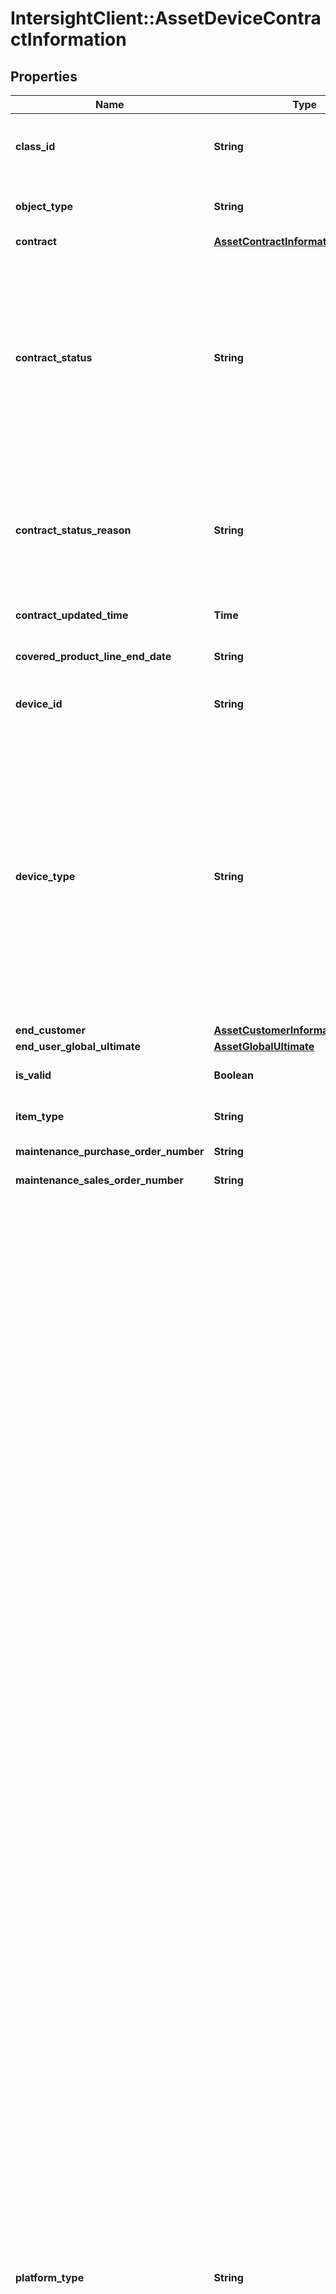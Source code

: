 # IntersightClient::AssetDeviceContractInformation

## Properties

| Name | Type | Description | Notes |
| ---- | ---- | ----------- | ----- |
| **class_id** | **String** | The fully-qualified name of the instantiated, concrete type. This property is used as a discriminator to identify the type of the payload when marshaling and unmarshaling data. | [default to &#39;asset.DeviceContractInformation&#39;] |
| **object_type** | **String** | The fully-qualified name of the instantiated, concrete type. The value should be the same as the &#39;ClassId&#39; property. | [default to &#39;asset.DeviceContractInformation&#39;] |
| **contract** | [**AssetContractInformation**](AssetContractInformation.md) |  | [optional] |
| **contract_status** | **String** | Calculated contract status that is derived based on the service line status and contract end date. It is different from serviceLineStatus property. serviceLineStatus gives us ACTIVE, OVERDUE, EXPIRED. These are transformed into Active, Expiring Soon and Not Covered. * &#x60;Unknown&#x60; - The device&#39;s contract status cannot be determined. * &#x60;Not Covered&#x60; - The Cisco device does not have a valid support contract. * &#x60;Active&#x60; - The Cisco device is covered under a active support contract. * &#x60;Expiring Soon&#x60; - The contract for this Cisco device is going to expire in the next 30 days. | [optional][readonly][default to &#39;Unknown&#39;] |
| **contract_status_reason** | **String** | Reason for contract status. In case of Not Covered, reason is either Terminated or Expired. * &#x60;&#x60; - There is no reason for the specified contract status. * &#x60;Line Item Expired&#x60; - The Cisco device does not have a valid support contract, it has expired. * &#x60;Line Item Terminated&#x60; - The Cisco device does not have a valid support contract, it has been terminated. | [optional][readonly][default to &#39;&#39;] |
| **contract_updated_time** | **Time** | Date and time indicating when the contract data is last fetched from Cisco&#39;s Contract API successfully. | [optional][readonly] |
| **covered_product_line_end_date** | **String** | End date of the covered product line. The coverage end date is fetched from Cisco SN2INFO API. | [optional][readonly] |
| **device_id** | **String** | Unique identifier of the Cisco device. This information is used to query Cisco APIx SN2INFO and CCWR databases. | [optional][readonly] |
| **device_type** | **String** | Type used to classify the device in Cisco Intersight. Currently supported values are Server and FabricInterconnect. This will be expanded to support more types in future. * &#x60;None&#x60; - A default value to catch cases where device type is not correctly detected. * &#x60;CiscoUcsServer&#x60; - A device of type server. It includes Cisco IMC and UCS Managed servers. * &#x60;CiscoUcsFI&#x60; - A device of type Fabric Interconnect. It includes the various types of Cisco Fabric Interconnects supported by Cisco Intersight. * &#x60;CiscoUcsChassis&#x60; - A device of type Chassis. It includes various UCS chassis supported by Cisco Intersight. * &#x60;CiscoNexusSwitch&#x60; - A device of type Nexus switch. It includes various Nexus switches supported by Cisco Intersight. | [optional][readonly][default to &#39;None&#39;] |
| **end_customer** | [**AssetCustomerInformation**](AssetCustomerInformation.md) |  | [optional] |
| **end_user_global_ultimate** | [**AssetGlobalUltimate**](AssetGlobalUltimate.md) |  | [optional] |
| **is_valid** | **Boolean** | Validates if the device is a genuine Cisco device. Validated is done using the Cisco SN2INFO APIs. | [optional][readonly] |
| **item_type** | **String** | Item type of this specific Cisco device. example \&quot;Chassis\&quot;. | [optional][readonly] |
| **maintenance_purchase_order_number** | **String** | Maintenance purchase order number for the Cisco device. | [optional][readonly] |
| **maintenance_sales_order_number** | **String** | Maintenance sales order number for the Cisco device. | [optional][readonly] |
| **platform_type** | **String** | The platform type of the Cisco device. * &#x60;&#x60; - The device reported an empty or unrecognized platform type. * &#x60;APIC&#x60; - An Application Policy Infrastructure Controller cluster. * &#x60;DCNM&#x60; - A Data Center Network Manager instance. Data Center Network Manager (DCNM) is the network management platform for all NX-OS-enabled deployments, spanning new fabric architectures, IP Fabric for Media, and storage networking deployments for the Cisco Nexus-powered data center. * &#x60;UCSFI&#x60; - A UCS Fabric Interconnect in HA or standalone mode, which is being managed by UCS Manager (UCSM). * &#x60;UCSFIISM&#x60; - A UCS Fabric Interconnect in HA or standalone mode, managed directly by Intersight. * &#x60;IMC&#x60; - A standalone UCS Server Integrated Management Controller. * &#x60;IMCM4&#x60; - A standalone UCS M4 Server. * &#x60;IMCM5&#x60; - A standalone UCS M5 server. * &#x60;IMCRack&#x60; - A standalone UCS M6 and above server. * &#x60;UCSIOM&#x60; - An UCS Chassis IO module. * &#x60;HX&#x60; - A HyperFlex storage controller. * &#x60;HyperFlexAP&#x60; - A HyperFlex Application Platform. * &#x60;IWE&#x60; - An Intersight Workload Engine. * &#x60;UCSD&#x60; - A UCS Director virtual appliance. Cisco UCS Director automates, orchestrates, and manages Cisco and third-party hardware. * &#x60;IntersightAppliance&#x60; - A Cisco Intersight Connected Virtual Appliance. * &#x60;IntersightAssist&#x60; - A Cisco Intersight Assist. * &#x60;PureStorageFlashArray&#x60; - A Pure Storage FlashArray device. * &#x60;UCSC890&#x60; - A standalone Cisco UCSC890 server. * &#x60;NetAppOntap&#x60; - A NetApp ONTAP storage system. * &#x60;NetAppActiveIqUnifiedManager&#x60; - A NetApp Active IQ Unified Manager. * &#x60;EmcScaleIo&#x60; - An EMC ScaleIO storage system. * &#x60;EmcVmax&#x60; - An EMC VMAX storage system. * &#x60;EmcVplex&#x60; - An EMC VPLEX storage system. * &#x60;EmcXtremIo&#x60; - An EMC XtremIO storage system. * &#x60;VmwareVcenter&#x60; - A VMware vCenter device that manages Virtual Machines. * &#x60;MicrosoftHyperV&#x60; - A Microsoft Hyper-V system that manages Virtual Machines. * &#x60;AppDynamics&#x60; - An AppDynamics controller that monitors applications. * &#x60;Dynatrace&#x60; - A software-intelligence monitoring platform that simplifies enterprise cloud complexity and accelerates digital transformation. * &#x60;NewRelic&#x60; - A software-intelligence monitoring platform that simplifies enterprise cloud complexity and accelerates digital transformation. * &#x60;ServiceNow&#x60; - A cloud-based workflow automation platform that enables enterprise organizations to improve operational efficiencies by streamlining and automating routine work tasks. * &#x60;ReadHatOpenStack&#x60; - An OpenStack target manages Virtual Machines, Physical Machines, Datacenters and Virtual Datacenters using different OpenStack services as administrative endpoints. * &#x60;CloudFoundry&#x60; - An open source cloud platform on which developers can build, deploy, run and scale applications. * &#x60;MicrosoftAzureApplicationInsights&#x60; - A feature of Azure Monitor, is an extensible Application Performance Management service for developers and DevOps professionals to monitor their live applications. * &#x60;OpenStack&#x60; - An OpenStack target manages Virtual Machines, Physical Machines, Datacenters and Virtual Datacenters using different OpenStack services as administrative endpoints. * &#x60;MicrosoftSqlServer&#x60; - A Microsoft SQL database server. * &#x60;Kubernetes&#x60; - A Kubernetes cluster that runs containerized applications. * &#x60;AmazonWebService&#x60; - A Amazon web service target that discovers and monitors different services like EC2. It discovers entities like VMs, Volumes, regions etc. and monitors attributes like Mem, CPU, cost. * &#x60;AmazonWebServiceBilling&#x60; - A Amazon web service billing target to retrieve billing information stored in S3 bucket. * &#x60;MicrosoftAzureServicePrincipal&#x60; - A Microsoft Azure Service Principal target that discovers all the associated Azure subscriptions. * &#x60;MicrosoftAzureEnterpriseAgreement&#x60; - A Microsoft Azure Enterprise Agreement target that discovers cost, billing and RIs. * &#x60;DellCompellent&#x60; - A Dell Compellent storage system. * &#x60;HPE3Par&#x60; - A HPE 3PAR storage system. * &#x60;RedHatEnterpriseVirtualization&#x60; - A Red Hat Enterprise Virtualization Hypervisor system that manages Virtual Machines. * &#x60;NutanixAcropolis&#x60; - A Nutanix Acropolis system that combines servers and storage into a distributed infrastructure platform. * &#x60;HPEOneView&#x60; - A HPE Oneview management system that manages compute, storage, and networking. * &#x60;ServiceEngine&#x60; - Cisco Application Services Engine. Cisco Application Services Engine is a platform to deploy and manage applications. * &#x60;HitachiVirtualStoragePlatform&#x60; - A Hitachi Virtual Storage Platform also referred to as Hitachi VSP. It includes various storage systems designed for data centers. * &#x60;IMCBlade&#x60; - An Intersight managed UCS Blade Server. * &#x60;TerraformCloud&#x60; - A Terraform Cloud account. * &#x60;TerraformAgent&#x60; - A Terraform Cloud Agent that Intersight will deploy in datacenter. The agent will execute Terraform plan for Terraform Cloud workspace configured to use the agent. * &#x60;CustomTarget&#x60; - An external endpoint added as Target that can be accessed through its HTTP API interface in Intersight Orchestrator automation workflow.Standard HTTP authentication scheme supported: Basic. * &#x60;AnsibleEndpoint&#x60; - An external endpoint added as Target that can be accessed through Ansible in Intersight Cloud Orchestrator automation workflow. * &#x60;HTTPEndpoint&#x60; - An external endpoint added as Target that can be accessed through its HTTP API interface in Intersight Orchestrator automation workflow.Standard HTTP authentication scheme supported: Basic, Bearer Token. * &#x60;SSHEndpoint&#x60; - An external endpoint added as Target that can be accessed through SSH in Intersight Cloud Orchestrator automation workflow. * &#x60;CiscoCatalyst&#x60; - A Cisco Catalyst networking switch device. | [optional][readonly][default to &#39;&#39;] |
| **product** | [**AssetProductInformation**](AssetProductInformation.md) |  | [optional] |
| **purchase_order_number** | **String** | Purchase order number for the Cisco device. It is a unique number assigned for every purchase. | [optional][readonly] |
| **reseller_global_ultimate** | [**AssetGlobalUltimate**](AssetGlobalUltimate.md) |  | [optional] |
| **sales_order_number** | **String** | Sales order number for the Cisco device. It is a unique number assigned for every sale. | [optional][readonly] |
| **service_description** | **String** | The type of service contract that covers the Cisco device. | [optional][readonly] |
| **service_end_date** | **Time** | End date for the Cisco service contract that covers this Cisco device. | [optional][readonly] |
| **service_level** | **String** | The type of service contract that covers the Cisco device. | [optional][readonly] |
| **service_sku** | **String** | The SKU of the service contract that covers the Cisco device. | [optional][readonly] |
| **service_start_date** | **Time** | Start date for the Cisco service contract that covers this Cisco device. | [optional][readonly] |
| **state_contract** | **String** | Internal property used for triggering and tracking actions for contract information. * &#x60;Update&#x60; - Sn2Info/Contract information needs to be updated. * &#x60;OK&#x60; - Sn2Info/Contract information was fetched succcessfuly and updated. * &#x60;Failed&#x60; - Sn2Info/Contract information was not available  or failed while fetching. * &#x60;Retry&#x60; - Sn2Info/Contract information update failed and will be retried later. | [optional][default to &#39;Update&#39;] |
| **warranty_end_date** | **String** | End date for the warranty that covers the Cisco device. | [optional][readonly] |
| **warranty_type** | **String** | Type of warranty that covers the Cisco device. | [optional][readonly] |
| **registered_device** | [**AssetDeviceRegistrationRelationship**](AssetDeviceRegistrationRelationship.md) |  | [optional] |
| **source** | [**MoBaseMoRelationship**](MoBaseMoRelationship.md) |  | [optional] |

## Example

```ruby
require 'intersight_client'

instance = IntersightClient::AssetDeviceContractInformation.new(
  class_id: null,
  object_type: null,
  contract: null,
  contract_status: null,
  contract_status_reason: null,
  contract_updated_time: null,
  covered_product_line_end_date: null,
  device_id: null,
  device_type: null,
  end_customer: null,
  end_user_global_ultimate: null,
  is_valid: null,
  item_type: null,
  maintenance_purchase_order_number: null,
  maintenance_sales_order_number: null,
  platform_type: null,
  product: null,
  purchase_order_number: null,
  reseller_global_ultimate: null,
  sales_order_number: null,
  service_description: null,
  service_end_date: null,
  service_level: null,
  service_sku: null,
  service_start_date: null,
  state_contract: null,
  warranty_end_date: null,
  warranty_type: null,
  registered_device: null,
  source: null
)
```

